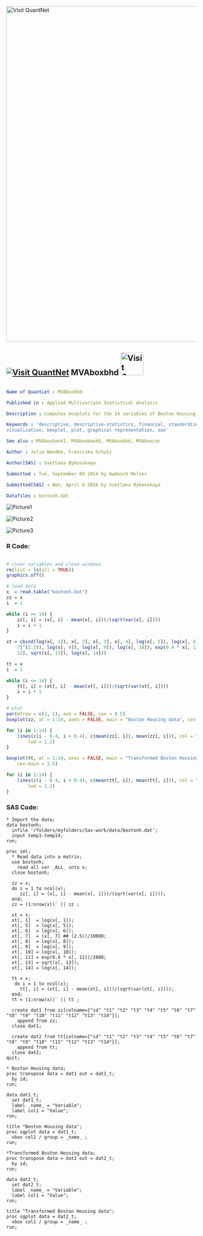 
[<img src="https://github.com/QuantLet/Styleguide-and-FAQ/blob/master/pictures/banner.png" width="888" alt="Visit QuantNet">](http://quantlet.de/)

## [<img src="https://github.com/QuantLet/Styleguide-and-FAQ/blob/master/pictures/qloqo.png" alt="Visit QuantNet">](http://quantlet.de/) **MVAboxbhd** [<img src="https://github.com/QuantLet/Styleguide-and-FAQ/blob/master/pictures/QN2.png" width="60" alt="Visit QuantNet 2.0">](http://quantlet.de/)

```yaml

Name of QuantLet : MVAboxbhd

Published in : Applied Multivariate Statistical Analysis

Description : Computes boxplots for the 14 variables of Boston Housing data.

Keywords : 'descriptive, descriptive-statistics, financial, standardize, transformation, data
visualization, boxplot, plot, graphical representation, sas'

See also : MVAboxbank1, MVAboxbank6, MVAboxbhd, MVAboxcar

Author : Julia Wandke, Franziska Schulz

Author[SAS] : Svetlana Bykovskaya

Submitted : Tue, September 09 2014 by Awdesch Melzer

Submitted[SAS] : Wen, April 6 2016 by Svetlana Bykovskaya

Datafiles : bostonh.dat

```

![Picture1](MVAboxbhd-1.png)

![Picture2](MVAboxbhd-1_sas.png)

![Picture3](MVAboxbhd-2_sas.png)


### R Code:
```r

# clear variables and close windows
rm(list = ls(all = TRUE))
graphics.off()

# load data
x  = read.table("bostonh.dat")
zz = x
i  = 1

while (i <= 14) {
    zz[, i] = (x[, i] - mean(x[, i]))/(sqrt(var(x[, i])))
    i = i + 1
}

xt = cbind(log(x[, 1]), x[, 2], x[, 3], x[, 4], log(x[, 5]), log(x[, 6]), (x[, 
    7]^(2.5)), log(x[, 8]), log(x[, 9]), log(x[, 10]), exp(0.4 * x[, 11]), x[, 
    12], sqrt(x[, 13]), log(x[, 14]))

tt = x
i  = 1

while (i <= 14) {
    tt[, i] = (xt[, i] - mean(xt[, i]))/(sqrt(var(xt[, i])))
    i = i + 1
}

# plot
par(mfrow = c(2, 1), ask = FALSE, cex = 0.5)
boxplot(zz, at = 1:14, axes = FALSE, main = "Boston Housing data", cex.main = 1.5)

for (i in 1:14) {
    lines(c(i - 0.4, i + 0.4), c(mean(zz[, i]), mean(zz[, i])), col = "red3", lty = "dotted", 
        lwd = 1.2)
}

boxplot(tt, at = 1:14, axes = FALSE, main = "Transformed Boston Housing data", 
    cex.main = 1.5)

for (i in 1:14) {
    lines(c(i - 0.4, i + 0.4), c(mean(tt[, i]), mean(tt[, i])), col = "red3", lty = "dotted", 
        lwd = 1.2)
}
```

### SAS Code:
```sas
* Import the data;
data bostonh;
  infile '/folders/myfolders/Sas-work/data/bostonh.dat';
  input temp1-temp14;
run;

proc iml;
  * Read data into a matrix;
  use bostonh;
    read all var _ALL_ into x; 
  close bostonh;
  
  zz = x;
  do i = 1 to ncol(x);
     zz[, i] = (x[, i] - mean(x[, i]))/(sqrt(var(x[, i])));
  end;
  zz = (1:nrow(x))` || zz ;
  
  xt = x;
  xt[, 1]  = log(x[, 1]);
  xt[, 5]  = log(x[, 5]);
  xt[, 6]  = log(x[, 6]);
  xt[, 7]  = (x[, 7] ## (2.5))/10000;
  xt[, 8]  = log(x[, 8]);
  xt[, 9]  = log(x[, 9]);
  xt[, 10] = log(x[, 10]);
  xt[, 11] = exp(0.4 * x[, 11])/1000;
  xt[, 13] = sqrt(x[, 13]);
  xt[, 14] = log(x[, 14]);
  
  tt = x;
   do i = 1 to ncol(x);
     tt[, i] = (xt[, i] - mean(xt[, i]))/(sqrt(var(xt[, i])));
  end;
  tt = (1:nrow(x))` || tt ;
  
  create dat1 from zz[colname={"id" "t1" "t2" "t3" "t4" "t5" "t6" "t7" "t8" "t9" "t10" "t11" "t12" "t13" "t14"}];
    append from zz;
  close dat1;
  
  create dat2 from tt[colname={"id" "t1" "t2" "t3" "t4" "t5" "t6" "t7" "t8" "t9" "t10" "t11" "t12" "t13" "t14"}];
    append from tt;
  close dat2;  
quit;

* Boston Housing data;
proc transpose data = dat1 out = dat1_t;
  by id;
run;

data dat1_t;
  set dat1_t;
  label _name_ = "Variable";
  label col1 = "Value";
run;

title "Boston Housing data";
proc sgplot data = dat1_t;
  vbox col1 / group = _name_ ;
run;

*Transformed Boston Housing data;
proc transpose data = dat2 out = dat2_t;
  by id;
run;

data dat2_t;
  set dat2_t;
  label _name_ = "Variable";
  label col1 = "Value";
run;

title "Transformed Boston Housing data";
proc sgplot data = dat2_t;
  vbox col1 / group = _name_ ;
run;
```
